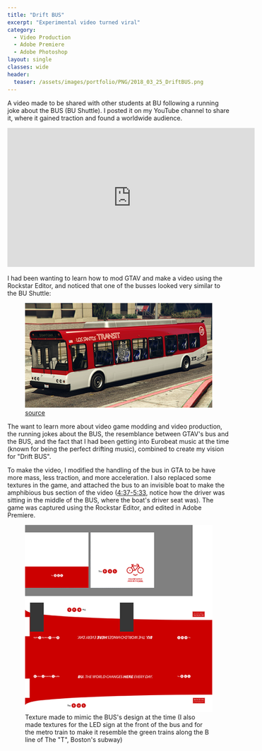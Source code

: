 ```yaml
---
title: "Drift BUS"
excerpt: "Experimental video turned viral"
category:
  - Video Production
  - Adobe Premiere
  - Adobe Photoshop
layout: single
classes: wide
header:
  teaser: /assets/images/portfolio/PNG/2018_03_25_DriftBUS.png
---
```


A video made to be shared with other students at BU following a running joke about the BUS (BU Shuttle). I posted it on my YouTube channel to share it, where it gained traction and found a worldwide audience.

<iframe width="560" height="315" src="https://www.youtube.com/embed/6Dp4GnhKUp8" title="YouTube video player" frameborder="0" allow="accelerometer; autoplay; clipboard-write; encrypted-media; gyroscope; picture-in-picture" allowfullscreen></iframe>

<br/>

I had been wanting to learn how to mod GTAV and make a video using the Rockstar Editor, and noticed that one of the busses looked very similar to the BU Shuttle:

<figure class="align-center">
	<a href="/assets/images/portfolio/PNG/2018_03_25_GTAVbus.png"><img src="/assets/images/portfolio/PNG/2018_03_25_GTAVbus.png"></a>
  <figcaption><a href="https://static.wikia.nocookie.net/gtawiki/images/9/93/Bus-GTAV-front.png/revision/latest?cb=20180331183551">source</a></figcaption>
</figure>

The want to learn more about video game modding and video production, the running jokes about the BUS, the resemblance between GTAV's bus and the BUS, and the fact that I had been getting into Eurobeat music at the time (known for being the perfect drifting music), combined to create my vision for "Drift BUS".

To make the video, I modified the handling of the bus in GTA to be have more mass, less traction, and more acceleration. I also replaced some textures in the game, and attached the bus to an invisible boat to make the amphibious bus section of the video (<a href="https://youtu.be/6Dp4GnhKUp8?t=278">4:37-5:33</a>, notice how the driver was sitting in the middle of the BUS, where the boat's driver seat was). The game was captured using the Rockstar Editor, and edited in Adobe Premiere.

<figure class="align-center">
	<a href="/assets/images/portfolio/PNG/2018_03_25_bustexture.png"><img src="/assets/images/portfolio/PNG/2018_03_25_bustexture.png"></a>
  <figcaption>Texture made to mimic the BUS's design at the time (I also made textures for the LED sign at the front of the bus and for the metro train to make it resemble the green trains along the B line of The "T", Boston's subway)</figcaption>
</figure>
